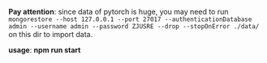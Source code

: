**Pay attention**: since data of pytorch is huge, you may need to run `mongorestore --host 127.0.0.1 --port 27017 --authenticationDatabase admin --username admin --password ZJUSRE --drop --stopOnError ./data/` on this dir to import data.


**usage**: **npm run start**